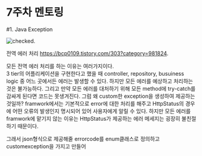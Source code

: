 # 7주차 멘토링  
  
#1. Java Exception

![checked](https://user-images.githubusercontent.com/78134917/161390404-31001486-3307-4c09-8dfa-d07f8ad3302c.jpeg). 

  
전역 에러 처리
https://bcp0109.tistory.com/303?category=981824. 

모든 전역 에러 처리를 하는 이유는 여러가지이다.  
3 tier의 어플리케이션을 구현한다고 했을 때 controller, repository, busuiness logic 중 어느 곳에서든 에러는 발생할 수 있다. 하지만 모든 에러를 예상하고 처리하는 것은 불가능하다. 그리고 만약
모든 에러를 대처하기 위해 모든 method에 try-catch를 감싸게 된다면 코드는 못생겨진다. 그럼 왜 custom한 exception을 생성하여 제공하는 것일까? framwork에서는 기본적으로 error에 대한 처리를
해주고 HttpStatus의 경우에 어떤 오류의 발생인지 명시되어 있어 사용자에게 알릴 수 있다. 하지만 모든 에러를 framwork에 맡기지 않는 이유는 HttpStatus가 제공하는 에러 메세지는 굉장히 불친절하기 때문이다.

그래서 json형식으로 제공해줄 errorcode를 enum클래스로 정의하고 customexception을 가지고 만들어
